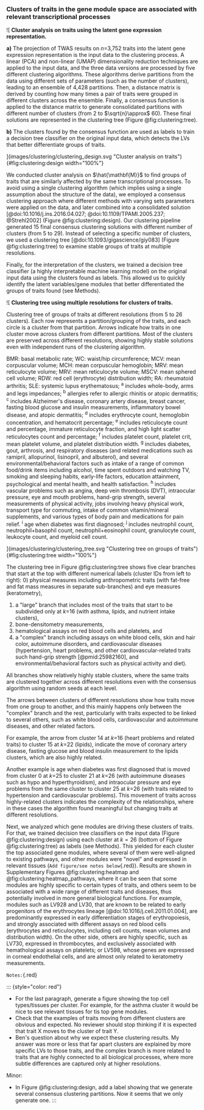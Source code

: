 ### Clusters of traits in the gene module space are associated with relevant transcriptional processes

![
**Cluster analysis on traits using the latent gene expression representation.**
<!--  -->
**a)** The projection of TWAS results on $n$=3,752 traits into the latent gene expression representation is the input data to the clustering process.
A linear (PCA) and non-linear (UMAP) dimensionality reduction techniques are applied to the input data, and the three data versions are processed by five different clustering algorithms.
These algorithms derive partitions from the data using different sets of parameters (such as the number of clusters), leading to an ensemble of 4,428 partitions.
Then, a distance matrix is derived by counting how many times a pair of traits were grouped in different clusters across the ensemble.
Finally, a consensus function is applied to the distance matrix to generate consolidated partitions with different number of clusters (from 2 to $\sqrt{n}\approx$ 60).
These final solutions are represented in the clustering tree (Figure @fig:clustering:tree).
<!--  -->
**b)** The clusters found by the consensus function are used as labels to train a decision tree classifier on the original input data, which detects the LVs that better differentiate groups of traits.
<!--  -->
](images/clustering/clustering_design.svg "Cluster analysis on traits"){#fig:clustering:design width="100%"}


We conducted cluster analysis on $\hat{\mathbf{M}}$ to find groups of traits that are similarly affected by the same transcriptional processes.
To avoid using a single clustering algorithm (which implies using a single assumption about the structure of the data), we employed a consensus clustering approach where different methods with varying sets parameters were applied on the data, and later combined into a consolidated solution [@doi:10.1016/j.ins.2016.04.027; @doi:10.1109/TPAMI.2005.237; @Strehl2002] (Figure @fig:clustering:design).
Our clustering pipeline generated 15 final consensus clustering solutions with different number of clusters (from 5 to 29).
Instead of selecting a specific number of clusters, we used a clustering tree [@doi:10.1093/gigascience/giy083] (Figure @fig:clustering:tree) to examine stable groups of traits at multiple resolutions.
<!--  -->
Finally, for the interpretation of the clusters, we trained a decision tree classifier (a highly interpretable machine learning model) on the original input data using the clusters found as labels.
This allowed us to quickly identify the latent variables/gene modules that better differentiated the groups of traits found (see Methods).


![
**Clustering tree using multiple resolutions for clusters of traits.**
<!--  -->
Clustering tree of groups of traits at different resolutions (from 5 to 26 clusters).
Each row represents a partition/grouping of the traits, and each circle is a cluster from that partition.
Arrows indicate how traits in one cluster move across clusters from different partitions.
Most of the clusters are preserved across different resolutions, showing highly stable solutions even with independent runs of the clustering algorithm.
<!--  -->
BMR: basal metabolic rate;
WC: waist/hip circumference;
MCV: mean corpuscular volume;
MCH: mean corpuscular hemoglobin;
MRV: mean reticulocyte volume;
MRV: mean reticulocyte volume;
MSCV: mean sphered cell volume;
RDW: red cell (erythrocyte) distribution width;
RA: rheumatoid arthritis;
SLE: systemic lupus erythematosus;
<sup>a</sup> includes whole-body, arms and legs impedances;
<sup>b</sup> allergies refer to allergic rhinitis or atopic dermatitis;
<sup>c</sup> includes Alzheimer's disease, coronary artery disease, breast cancer, fasting blood glucose and insulin measurements, inflammatory bowel disease, and atopic dermatitis;
<sup>d</sup> includes erythrocyte count, hemoglobin concentration, and hematocrit percentage;
<sup>e</sup> includes reticulocyte count and percentage, immature reticulocyte fraction, and high light scatter reticulocytes count and percentage;
<sup>f</sup> includes platelet count, platelet crit, mean platelet volume, and platelet distribution width.
<sup>g</sup> includes diabetes, gout, arthrosis, and respiratory diseases (and related medications such as ramipril, allopurinol, lisinopril, and albuterol), and several environmental/behavioral factors such as intake of a range of common food/drink items including alcohol, time spent outdoors and watching TV, smoking and sleeping habits, early-life factors, education attainment, psychological and mental health, and health satisfaction.
<sup>h</sup> includes vascular problems such as angina, deep vein thrombosis (DVT), intraocular pressure, eye and mouth problems, hand-grip strength, several measurements of physical activity, jobs involving heavy physical work, transport type for commuting, intake of common vitamin/mineral supplements, and various types of body pain and medications for pain relief.
<sup>i</sup> age when diabetes was first diagnosed;
<sup>j</sup> includes neutrophil count, neutrophil+basophil count, neutrophil+eosinophil count, granulocyte count, leukocyte count, and myeloid cell count.
<!--  -->
](images/clustering/clustering_tree.svg "Clustering tree on groups of traits"){#fig:clustering:tree width="100%"}


The clustering tree in Figure @fig:clustering:tree shows five clear branches that start at the top with different numerical labels (cluster IDs from left to right):
0) physical measures including anthropometric traits (with fat-free and fat mass measures in separate sub-branches) and eye measures (keratometry),
1) a "large" branch that includes most of the traits that start to be subdivided only at $k$=16 (with asthma, lipids, and nutrient intake clusters),
2) bone-densitometry measurements,
3) hematological assays on red blood cells and platelets, and
4) a "complex" branch including assays on white blood cells, skin and hair color, autoimmune disorders, and cardiovascular diseases (hypertension, heart problems, and other cardiovascular-related traits such hand-grip strength [@pmid:25982160], and environmental/behavioral factors such as physical activity and diet).
<!--  -->
All branches show relatively highly stable clusters, where the same traits are clustered together across different resolutions even with the consensus algorithm using random seeds at each level.
<!--  -->
The arrows between clusters of different resolutions show how traits move from one group to another, and this mainly happens only between the "complex" branch and the rest, particularly with traits expected to be linked to several others, such as white blood cells, cardiovascular and autoimmune diseases, and other related factors.
<!--  -->
For example, the arrow from cluster 14 at $k$=16 (heart problems and related traits) to cluster 15 at $k$=22 (lipids), indicate the move of coronary artery disease, fasting glucose and blood insulin measurement to the lipids clusters, which are also highly related.
<!-- Possible citations above:
- https://pubmed.ncbi.nlm.nih.gov/30694691/
- IMPORTANT: https://www.ahajournals.org/doi/10.1161/CIRCULATIONAHA.118.034978
    This one has a couple of citations in the introduction
 -->
Another example is age when diabetes was first diagnosed that is moved from cluster 0 at $k$=25 to cluster 21 at $k$=26 (with autoimmune diseases such as hypo and hyperthyroidism), and intraocular pressure and eye problems from the same cluster to cluster 25 at $k$=26 (with traits related to hypertension and cardiovascular problems).
This movement of traits across highly-related clusters indicates the complexity of the relationships, where in these cases the algorithm found meaningful but changing traits at different resolutions.


Next, we analyzed which gene modules are driving these clusters of traits.
For that, we trained decision tree classifiers on the input data (Figure @fig:clustering:design) using each cluster at $k=26$ (bottom of Figure @fig:clustering:tree) as labels (see Methods).
This yielded for each cluster the top associated gene modules, where several of them were well-aligned to existing pathways, and other modules were "novel" and expressed in relevant tissues (`Add figure/see notes below`{.red}).
Results are shown in Supplementary Figures @fig:clustering:heatmap and @fig:clustering:heatmap_pathways, where it can be seen that some modules are highly specific to certain types of traits, and others seem to be associated with a wide range of different traits and diseases, thus potentially involved in more general biological functions.
For example, modules such as LV928 and LV30, that are known to be related to early progenitors of the erythrocytes lineage [@doi:10.1016/j.cell.2011.01.004], are predominantly expressed in early differentiation stages of erythropoiesis, and strongly associated with different assays on red blood cells (erythrocytes and reticulocytes, including cell counts, mean volumes and distribution width).
On the other side, others are highly specific, such as LV730, expressed in thrombocytes, and exclusively associated with hemathological assays on platelets;
or LV598, whose genes are expressed in corneal endothelial cells, and are almost only related to keratometry measurements.
<!-- 
LV154 is also expressed in corneal endothelial cells and associated with keratometry, but not exclusively.
 -->

<!--
Autoimmune diseases are very similar, as it can be seen, but some modules show highly specific associations: for example, I THINK, thyroid-related disorders with LV155 (with genes expressed in thyroid)
-->



`Notes:`{.red}

::: {style="color: red"}
- For the last paragraph, generate a figure showing the top cell types/tissues per cluster.
For example, for the asthma cluster it would be nice to see relevant tissues for tis top gene modules.
- Check that the examples of traits moving from different clusters are obvious and expected.
No reviewer should stop thinking if it is expected that trait X moves to the cluster of trait Y.
- Ben's question about why we expect these clustering results.
My answer was more or less that far apart clusters are explained by more specific LVs to those traits, and the complex branch is more related to traits that are highly connected to all biological processes, where more subtle differences are captured only at higher resolutions.

Minor:

- In Figure @fig:clustering:design, add a label showing that we generate several consensus clustering partitions.
Now it seems that we only generate one.
:::
